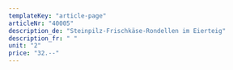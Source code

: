 ```yaml
---
templateKey: "article-page"
articleNr: "40005"
description_de: "Steinpilz-Frischkäse-Rondellen im Eierteig"
description_fr: " "
unit: "2"
price: "32.--"
---
```

